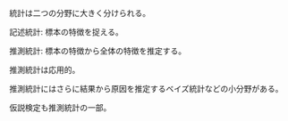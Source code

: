 統計は二つの分野に大きく分けられる。

記述統計:
標本の特徴を捉える。

推測統計:
標本の特徴から全体の特徴を推定する。

推測統計は応用的。

推測統計にはさらに結果から原因を推定するベイズ統計などの小分野がある。

仮説検定も推測統計の一部。

